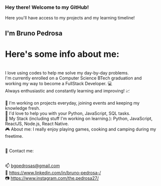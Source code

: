 ### Hey there! Welcome to my GitHub!
Here you'll have access to my projects and my learning timeline!

## I'm Bruno Pedrosa

# Here's some info about me:
<br />I love using codes to help me solve my day-by-day problems. 
<br />I'm currently enrolled on a Computer Science BTech graduation and working my way to become a FullStack Developer. :computer:
<br />Always enthusiastic and constantly learning and improving! :chart_with_upwards_trend:
<br /><br />
:hammer:  I'm working on projects everyday, joining events and keeping my knowledge fresh.<br />
:file_folder:  I'd love to help you with your Python, JavaScript, SQL tasks.<br />
:floppy_disk:  My Stack (including stuff I'm working on learning.): Python, JavaScript, ReactJS, Node.js, React Native.<br />
:video_game:  About me:  I really enjoy playing games, cooking and camping during my freetime.<br /><br />

:email:  Contact me:<br /><br />

:mailbox: bgpedrosas@gmail.com<br />
:briefcase: https://www.linkedin.com/in/bruno-pedrosa-/<br />
:camera: https://www.instagram.com/the.pedrosa27/
